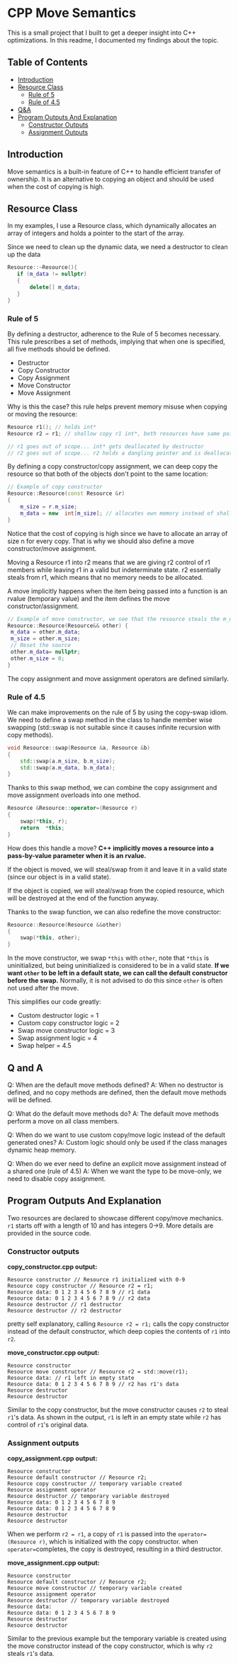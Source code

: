 # CPP Move Semantics

This is a small project that I built to get a deeper insight into C++ optimizations. In this readme, I documented my findings about the topic.

## Table of Contents

- [Introduction](#introduction)
- [Resource Class](#resource-class)
	 -  [Rule of 5](#rule-of-5)
	 -  [Rule of 4.5](#rule-of-4.5)
- [Q&A](#q-and-a)
- [Program Outputs And Explanation](#program-outputs-and-explanation)
	- [Constructor Outputs](#constructor-outputs) 
	- [Assignment Outputs](#assignment-outputs) 


## Introduction

Move semantics is a built-in feature of C++ to handle efficient transfer of ownership. It is an alternative to copying an object and should be used when the cost of copying is high. 

## Resource Class

In my examples, I use a Resource class, which dynamically allocates an array of integers and holds a pointer to the start of the array. 

Since we need to clean up the dynamic data, we need a destructor to clean up the data

 ```cpp
Resource::~Resource(){
	if (m_data != nullptr)
	{
		delete[] m_data;
	}
}
```

### Rule of 5
By defining a destructor, adherence to the Rule of 5 becomes necessary. This rule prescribes a set of methods, implying that when one is specified, all five methods should be defined.

* Destructor
* Copy Constructor
* Copy Assignment
* Move Constructor
* Move Assignment

 Why is this the case? this rule helps prevent memory misuse when copying or moving the resource:
```cpp
Resource r1(); // holds int* 
Resource r2 = r1; // shallow copy r1 int*, both resources have same pointer

// r1 goes out of scope... int* gets deallocated by destructor
// r2 goes out of scope... r2 holds a dangling pointer and is deallocated... undefined behaviour
```

 By defining a copy constructor/copy assignment, we can deep copy the resource so that both of the objects don't point to the same location:
```cpp
// Example of copy constructor
Resource::Resource(const Resource &r)
{
	m_size = r.m_size;
	m_data = new  int[m_size]; // allocates own memory instead of shallow copy
}
```
Notice that the cost of copying is high since we have to allocate an array of size n for every copy. That is why we should also define a move constructor/move assignment. 

Moving a Resource r1 into r2 means that we are giving r2 control of r1 members while leaving r1 in a valid but indeterminate state. r2 essentially steals from r1, which means that no memory needs to be allocated.

A move implicitly happens when the item being passed into a function is an rvalue (temporary value) and the item defines the move constructor/assignment. 

```cpp
// Example of move constructor, we see that the resource steals the m_data pointer from the other while leaving the 'other' object in an empty state. No allocation is needed.
Resource::Resource(Resource&& other) {
 m_data = other.m_data; 
 m_size = other.m_size; 
 // Reset the source 
 other.m_data= nullptr; 
 other.m_size = 0; 
}
```

The copy assignment and move assignment operators are defined similarly.
### Rule of 4.5

We can make improvements on the rule of 5 by using the copy-swap idiom. We need to define a swap method in the class to handle member wise swapping (std::swap is not suitable since it causes infinite recursion with copy methods). 

```cpp
void Resource::swap(Resource &a, Resource &b)
{
	std::swap(a.m_size, b.m_size);
	std::swap(a.m_data, b.m_data);
}
```

Thanks to this swap method, we can combine the copy assignment and move assignment overloads into one method.

```cpp
Resource &Resource::operator=(Resource r)
{
	swap(*this, r);
	return  *this;
}
```

How does this handle a move? **C++ implicitly moves a resource into a pass-by-value parameter when it is an rvalue.**

If the object is moved, we will steal/swap from it and leave it in a valid state (since our object is in a valid state). 

If the object is copied, we will steal/swap from the copied resource, which will be destroyed at the end of the function anyway.

Thanks to the swap function, we can also redefine the move constructor:

```cpp
Resource::Resource(Resource &&other)
{	
	swap(*this, other);
}
```
In the move constructor, we swap `*this` with `other`, note that `*this` is uninitialized, but being uninitialized is considered to be in a valid state. **If we want `other` to be left in a default state, we can call the default constructor before the swap.** Normally, it is not advised to do this since `other` is often not used after the move.

This simplifies our code greatly:
* Custom destructor logic = 1
* Custom copy constructor logic = 2
* Swap move constructor logic = 3
* Swap assignment logic = 4
* Swap helper = 4.5

## Q and A

Q: When are the default move methods defined? 
A: When no destructor is defined, and no copy methods are defined, then the default move methods will be defined.

Q: What do the default move methods do?
A: The default move methods perform a move on all class members. 

Q: When do we want to use custom copy/move logic instead of the default generated ones? 
A: Custom logic should only be used if the class manages dynamic heap memory.

Q: When do we ever need to define an explicit move assignment instead of a shared one (rule of 4.5)
A: When we want the type to be move-only, we need to disable copy assignment. 

## Program Outputs And Explanation

Two resources are declared to showcase different copy/move mechanics. `r1` starts off with a length of 10 and has integers 0->9. More details are provided in the source code.

### Constructor outputs
**copy_constructor.cpp output:**
```
Resource constructor // Resource r1 initialized with 0-9
Resource copy constructor // Resource r2 = r1;
Resource data: 0 1 2 3 4 5 6 7 8 9 // r1 data 
Resource data: 0 1 2 3 4 5 6 7 8 9 // r2 data
Resource destructor // r1 destructor
Resource destructor // r2 destructor
```
pretty self explanatory, calling `Resource r2 = r1;` calls the copy constructor instead of the default constructor, which deep copies the contents of `r1` into `r2`.
 
**move_constructor.cpp output:**
```
Resource constructor 
Resource move constructor // Resource r2 = std::move(r1);
Resource data: // r1 left in empty state
Resource data: 0 1 2 3 4 5 6 7 8 9 // r2 has r1's data
Resource destructor
Resource destructor
```
Similar to the copy constructor, but the move constructor causes `r2` to steal `r1`'s data. As shown in the output, `r1` is left in an empty state while `r2` has control of `r1`'s original data.

### Assignment outputs

**copy_assignment.cpp output:**
```
Resource constructor 
Resource default constructor // Resource r2; 
Resource copy constructor // temporary variable created
Resource assignment operator
Resource destructor // temporary variable destroyed
Resource data: 0 1 2 3 4 5 6 7 8 9 
Resource data: 0 1 2 3 4 5 6 7 8 9 
Resource destructor
Resource destructor
```
When we perform `r2 = r1`, a copy of `r1` is passed into the `operator=(Resource r)`, which is initialized with the copy constructor. when `operator=`completes, the copy is destroyed, resulting in a third destructor.

**move_assignment.cpp output:**
```
Resource constructor
Resource default constructor // Resource r2;
Resource move constructor // temporary variable created
Resource assignment operator
Resource destructor // temporary variable destroyed
Resource data: 
Resource data: 0 1 2 3 4 5 6 7 8 9 
Resource destructor
Resource destructor
```
Similar to the previous example but the temporary variable is created using the move constructor instead of the copy constructor, which is why `r2` steals `r1`'s data.

